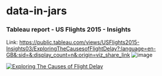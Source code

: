 # data-in-jars

### Tableau report - US Flights 2015 - Insights
Link:
https://public.tableau.com/views/USFlights2015-Insights03/ExploringTheCausesofFlightDelay?:language=en-GB&:sid=&:display_count=n&:origin=viz_share_link
![image](https://github.com/EmilyHStories/data-in-jars/assets/38720891/d4b211b1-0e22-48db-a790-d10adef61067)

<div class='tableauPlaceholder' id='viz1719069698417' style='position: relative'><noscript><a href='#'><img alt='Exploring The Causes of Flight Delay ' src='https:&#47;&#47;public.tableau.com&#47;static&#47;images&#47;US&#47;USFlights2015-Insights03&#47;ExploringTheCausesofFlightDelay&#47;1_rss.png' style='border: none' /></a></noscript><object class='tableauViz'  style='display:none;'><param name='host_url' value='https%3A%2F%2Fpublic.tableau.com%2F' /> <param name='embed_code_version' value='3' /> <param name='site_root' value='' /><param name='name' value='USFlights2015-Insights03&#47;ExploringTheCausesofFlightDelay' /><param name='tabs' value='no' /><param name='toolbar' value='yes' /><param name='static_image' value='https:&#47;&#47;public.tableau.com&#47;static&#47;images&#47;US&#47;USFlights2015-Insights03&#47;ExploringTheCausesofFlightDelay&#47;1.png' /> <param name='animate_transition' value='yes' /><param name='display_static_image' value='yes' /><param name='display_spinner' value='yes' /><param name='display_overlay' value='yes' /><param name='display_count' value='yes' /><param name='language' value='en-GB' /></object></div>                <script type='text/javascript'>                    var divElement = document.getElementById('viz1719069698417');                    var vizElement = divElement.getElementsByTagName('object')[0];                    vizElement.style.width='100%';vizElement.style.height=(divElement.offsetWidth*0.75)+'px';                    var scriptElement = document.createElement('script');                    scriptElement.src = 'https://public.tableau.com/javascripts/api/viz_v1.js';                    vizElement.parentNode.insertBefore(scriptElement, vizElement);                </script>




